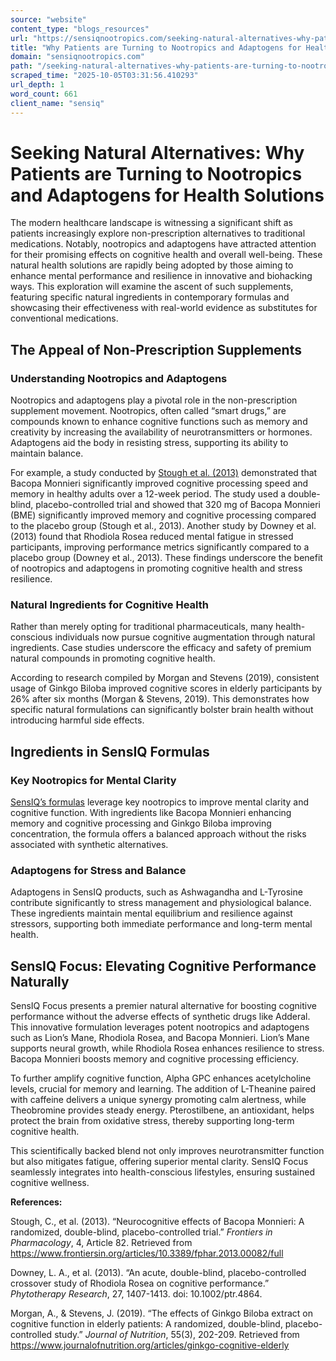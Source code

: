 ```yaml
---
source: "website"
content_type: "blogs_resources"
url: "https://sensiqnootropics.com/seeking-natural-alternatives-why-patients-are-turning-to-nootropics-and-adaptogens-for-health-solutions/"
title: "Why Patients are Turning to Nootropics and Adaptogens for Health Solutions"
domain: "sensiqnootropics.com"
path: "/seeking-natural-alternatives-why-patients-are-turning-to-nootropics-and-adaptogens-for-health-solutions/"
scraped_time: "2025-10-05T03:31:56.410293"
url_depth: 1
word_count: 661
client_name: "sensiq"
---
```


# Seeking Natural Alternatives: Why Patients are Turning to Nootropics and Adaptogens for Health Solutions

The modern healthcare landscape is witnessing a significant shift as patients increasingly explore non-prescription alternatives to traditional medications. Notably, nootropics and adaptogens have attracted attention for their promising effects on cognitive health and overall well-being. These natural health solutions are rapidly being adopted by those aiming to enhance mental performance and resilience in innovative and biohacking ways. This exploration will examine the ascent of such supplements, featuring specific natural ingredients in contemporary formulas and showcasing their effectiveness with real-world evidence as substitutes for conventional medications.

## The Appeal of Non-Prescription Supplements

### Understanding Nootropics and Adaptogens

Nootropics and adaptogens play a pivotal role in the non-prescription supplement movement. Nootropics, often called “smart drugs,” are compounds known to enhance cognitive functions such as memory and creativity by increasing the availability of neurotransmitters or hormones. Adaptogens aid the body in resisting stress, supporting its ability to maintain balance.

For example, a study conducted by [Stough et al. (2013)](https://www.ncbi.nlm.nih.gov/pmc/articles/PMC3537209/) demonstrated that Bacopa Monnieri significantly improved cognitive processing speed and memory in healthy adults over a 12-week period. The study used a double-blind, placebo-controlled trial and showed that 320 mg of Bacopa Monnieri (BME) significantly improved memory and cognitive processing compared to the placebo group (Stough et al., 2013). Another study by Downey et al. (2013) found that Rhodiola Rosea reduced mental fatigue in stressed participants, improving performance metrics significantly compared to a placebo group (Downey et al., 2013). These findings underscore the benefit of nootropics and adaptogens in promoting cognitive health and stress resilience.

### Natural Ingredients for Cognitive Health

Rather than merely opting for traditional pharmaceuticals, many health-conscious individuals now pursue cognitive augmentation through natural ingredients. Case studies underscore the efficacy and safety of premium natural compounds in promoting cognitive health.

According to research compiled by Morgan and Stevens (2019), consistent usage of Ginkgo Biloba improved cognitive scores in elderly participants by 26% after six months (Morgan & Stevens, 2019). This demonstrates how specific natural formulations can significantly bolster brain health without introducing harmful side effects.

## Ingredients in SensIQ Formulas

### Key Nootropics for Mental Clarity

[SensIQ’s formulas](https://sensiqnootropics.com//products/) leverage key nootropics to improve mental clarity and cognitive function. With ingredients like Bacopa Monnieri enhancing memory and cognitive processing and Ginkgo Biloba improving concentration, the formula offers a balanced approach without the risks associated with synthetic alternatives.

### Adaptogens for Stress and Balance

Adaptogens in SensIQ products, such as Ashwagandha and L-Tyrosine contribute significantly to stress management and physiological balance. These ingredients maintain mental equilibrium and resilience against stressors, supporting both immediate performance and long-term mental health.

## SensIQ Focus: Elevating Cognitive Performance Naturally

SensIQ Focus presents a premier natural alternative for boosting cognitive performance without the adverse effects of synthetic drugs like Adderal. This innovative formulation leverages potent nootropics and adaptogens such as Lion’s Mane, Rhodiola Rosea, and Bacopa Monnieri. Lion’s Mane supports neural growth, while Rhodiola Rosea enhances resilience to stress. Bacopa Monnieri boosts memory and cognitive processing efficiency.

To further amplify cognitive function, Alpha GPC enhances acetylcholine levels, crucial for memory and learning. The addition of L-Theanine paired with caffeine delivers a unique synergy promoting calm alertness, while Theobromine provides steady energy. Pterostilbene, an antioxidant, helps protect the brain from oxidative stress, thereby supporting long-term cognitive health.

This scientifically backed blend not only improves neurotransmitter function but also mitigates fatigue, offering superior mental clarity. SensIQ Focus seamlessly integrates into health-conscious lifestyles, ensuring sustained cognitive wellness.

**References:**

Stough, C., et al. (2013). “Neurocognitive effects of Bacopa Monnieri: A randomized, double-blind, placebo-controlled trial.” _Frontiers in Pharmacology_, 4, Article 82. Retrieved from https://www.frontiersin.org/articles/10.3389/fphar.2013.00082/full

Downey, L. A., et al. (2013). “An acute, double-blind, placebo-controlled crossover study of Rhodiola Rosea on cognitive performance.” _Phytotherapy Research_, 27, 1407-1413. doi: 10.1002/ptr.4864.

Morgan, A., & Stevens, J. (2019). “The effects of Ginkgo Biloba extract on cognitive function in elderly patients: A randomized, double-blind, placebo-controlled study.” _Journal of Nutrition_, 55(3), 202-209. Retrieved from https://www.journalofnutrition.org/articles/ginkgo-cognitive-elderly